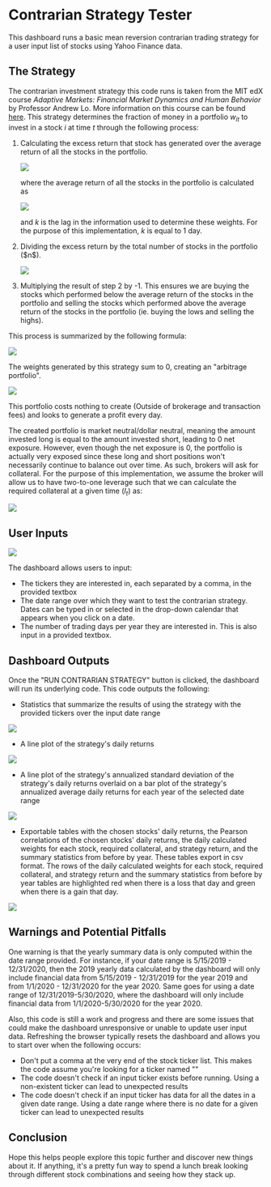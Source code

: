 # Contrarian Strategy Tester

This dashboard runs a basic mean reversion contrarian trading strategy
for a user input list of stocks using Yahoo Finance data.

## The Strategy

The contrarian investment strategy this code runs is taken from the MIT
edX course <i>Adaptive Markets: Financial Market Dynamics and Human
Behavior</i> by Professor Andrew Lo. More information on this course can
be found
[here](https://www.edx.org/course/adaptive-markets-financial-market-dynamics-and-human-behavior/).
This strategy determines the fraction of money in a portfolio $w_{it}$
to invest in a stock $i$ at time $t$ through the following process:

<ol>

<li>Calculating the excess return that stock has generated over the
average return of all the stocks in the portfolio.

![](https://latex.codecogs.com/svg.image?&space;R_%7Bit-k%7D-R_%7Bmt-k%7D)

where the average return of all the stocks in the portfolio is
calculated as 

![](https://latex.codecogs.com/svg.image?R_{mt-k}=\frac{1}{n}\sum^{n}_{i=1}R_{it-k})

and $k$ is
the lag in the information used to determine these weights. For the
purpose of this implementation, $k$ is equal to 1 day.</li>

<li>Dividing the excess return by the total number of stocks in the
portfolio ($n$). 

![](https://latex.codecogs.com/svg.image?\frac{1}{n}(R_{it-k}-R_{mt-k}))

</li>

<li>Multiplying the result of step 2 by -1. This ensures we are buying
the stocks which performed below the average return of the stocks in the
portfolio and selling the stocks which performed above the average
return of the stocks in the portfolio (ie. buying the lows and selling
the highs).</li>

</ol>

This process is summarized by the following formula:

![](https://latex.codecogs.com/svg.image?w_{it}(k)=-\frac{1}{n}(R_{it-k}-R_{mt-k}))

The weights generated by this strategy sum to 0, creating an "arbitrage portfolio".

![](https://latex.codecogs.com/svg.image?\forall&space;t,k\text{}\text{}\sum^n_{i=1}w_{it}(k)=0)

This portfolio costs nothing to create (Outside of brokerage and transaction fees) and
looks to generate a profit every day.

The created portfolio is market neutral/dollar neutral, meaning the
amount invested long is equal to the amount invested short, leading to 0
net exposure. However, even though the net exposure is 0, the portfolio
is actually very exposed since these long and short positions won't
necessarily continue to balance out over time. As such, brokers will ask
for collateral. For the purpose of this implementation, we assume the
broker will allow us to have two-to-one leverage such that we can
calculate the required collateral at a given time ($I_t$) as:

![](https://latex.codecogs.com/svg.image?I_t=\frac{1}{2}\sum^n_{i=1}|w_{it}(k)|)


## User Inputs

![](https://edxuploads.s3.amazonaws.com/1617945356949624793758.png)

The dashboard allows users to input:

-   The tickers they are interested in, each separated by a comma, in
    the provided textbox
-   The date range over which they want to test the contrarian strategy.
    Dates can be typed in or selected in the drop-down calendar that
    appears when you click on a date.
-   The number of trading days per year they are interested in. This is
    also input in a provided textbox.

## Dashboard Outputs

Once the "RUN CONTRARIAN STRATEGY" button is clicked, the dashboard will
run its underlying code. This code outputs the following:

-   Statistics that summarize the results of using the strategy with the
    provided tickers over the input date range

![](https://edxuploads.s3.amazonaws.com/1617945659941321563303.png)

-   A line plot of the strategy's daily returns

![](https://edxuploads.s3.amazonaws.com/1617945746314500270445.png)

-   A line plot of the strategy's annualized standard deviation of the
    strategy's daily returns overlaid on a bar plot of the strategy's
    annualized average daily returns for each year of the selected date
    range

![](https://edxuploads.s3.amazonaws.com/1617945881418678004568.png)

-   Exportable tables with the chosen stocks' daily returns, the Pearson
    correlations of the chosen stocks' daily returns, the daily
    calculated weights for each stock, required collateral, and strategy
    return, and the summary statistics from before by year. These tables
    export in csv format. The rows of the daily calculated weights for
    each stock, required collateral, and strategy return and the summary
    statistics from before by year tables are highlighted red when there
    is a loss that day and green when there is a gain that day.

![](https://edxuploads.s3.amazonaws.com/1617947292685023597631.png)

## Warnings and Potential Pitfalls

One warning is that the yearly summary data is only computed within the
date range provided. For instance, if your date range is 5/15/2019 -
12/31/2020, then the 2019 yearly data calculated by the dashboard will
only include financial data from 5/15/2019 - 12/31/2019 for the year
2019 and from 1/1/2020 - 12/31/2020 for the year 2020. Same goes for
using a date range of 12/31/2019-5/30/2020, where the dashboard will
only include financial data from 1/1/2020-5/30/2020 for the year 2020.

Also, this code is still a work and progress and there are some issues
that could make the dashboard unresponsive or unable to update user
input data. Refreshing the browser typically resets the dashboard and
allows you to start over when the following occurs:

-   Don't put a comma at the very end of the stock ticker list. This
    makes the code assume you're looking for a ticker named ""
-   The code doesn't check if an input ticker exists before running.
    Using a non-existent ticker can lead to unexpected results
-   The code doesn't check if an input ticker has data for all the dates
    in a given date range. Using a date range where there is no date for
    a given ticker can lead to unexpected results

## Conclusion

Hope this helps people explore this topic further and discover new
things about it. If anything, it's a pretty fun way to spend a lunch
break looking through different stock combinations and seeing how they
stack up.
